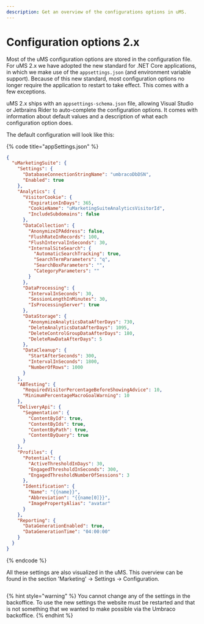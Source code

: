 ```yaml
---
description: Get an overview of the configurations options in uMS.
---
```


# Configuration options 2.x

Most of the uMS configuration options are stored in the configuration file. For uMS 2.x we have adopted the new standard for .NET Core applications, in which we make use of the `appsettings.json` (and environment variable support). Because of this new standard, most configuration options no longer require the application to restart to take effect. This comes with a few exceptions.

uMS 2.x ships with an `appsettings-schema.json` file, allowing Visual Studio or Jetbrains Rider to auto-complete the configuration options. It comes with information about default values and a description of what each configuration option does.

The default configuration will look like this:

{% code title="appSettings.json" %}
```json
{
  "uMarketingSuite": {
    "Settings": {
      "DatabaseConnectionStringName": "umbracoDbDSN",
      "Enabled": true
    },
    "Analytics": {
      "VisitorCookie": {
        "ExpirationInDays": 365,
        "CookieName": "uMarketingSuiteAnalyticsVisitorId",
        "IncludeSubdomains": false
      },
      "DataCollection": {
        "AnonymizeIPAddress": false,
        "FlushRateInRecords": 100,
        "FlushIntervalInSeconds": 30,
        "InternalSiteSearch": {
          "AutomaticSearchTracking": true,
          "SearchTermParameters": "q",
          "SearchBoxParameters": "",
          "CategoryParameters": ""
        }
      },
      "DataProcessing": {
        "IntervalInSeconds": 30,
        "SessionLengthInMinutes": 30,
        "IsProcessingServer": true
      },
      "DataStorage": {
        "AnonymizeAnalyticsDataAfterDays": 730,
        "DeleteAnalyticsDataAfterDays": 1095,
        "DeleteControlGroupDataAfterDays": 180,
        "DeleteRawDataAfterDays": 5
      },
      "DataCleanup": {
        "StartAfterSeconds": 300,
        "IntervalInSeconds": 1800,
        "NumberOfRows": 1000
      }
    },
    "ABTesting": {
      "RequiredVisitorPercentageBeforeShowingAdvice": 10,
      "MinimumPercentageMacroGoalWarning": 10
    },
    "DeliveryApi": {
      "Segmentation": {
        "ContentById": true,
        "ContentByIds": true,
        "ContentByPath": true,
        "ContentByQuery": true
      }
    },
    "Profiles": {
      "Potential": {
        "ActiveThresholdInDays": 30,
        "EngagedThresholdInSeconds": 300,
        "EngagedThresholdNumberOfSessions": 3
      },
      "Identification": {
        "Name": "{{name}}",
        "Abbreviation": "{{name[0]}}",
        "ImagePropertyAlias": "avatar"
      }
    },
    "Reporting": {
      "DataGenerationEnabled": true,
      "DataGenerationTime": "04:00:00"
    }
  }
}
```
{% endcode %}

All these settings are also visualized in the uMS. This overview can be found in the section 'Marketing' -> Settings -> Configuration.

![]()

{% hint style="warning" %}
You cannot change any of the settings in the backoffice. To use the new settings the website must be restarted and that is not something that we wanted to make possible via the Umbraco backoffice.
{% endhint %}
